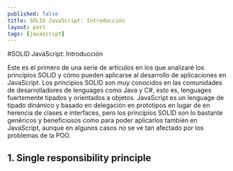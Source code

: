 ```yaml
---
published: false
title: SOLID JavaScript: Introducción
layout: post
tags: [javascript] 
---
```


#SOLID JavaScript: Introducción

Este es el primero de una serie de artículos en los que analizaré los principios SOLID y cómo pueden aplicarse al desarrollo de aplicaciones en JavaScript. Los principios SOLID son muy conocidos en las comunidades de desarrolladores de lenguages como Java y C#, esto es, lenguages fuertemente tipados y orientados a objetos. JavaScript es un lenguage de tipado dinámico y basado en delegación en prototipos en lugar de en herencia de clases e interfaces, pero los principios SOLID son lo bastante genéricos y beneficiosos como para poder aplicarlos también en JavaScript, aunque en algunos casos no se ve tan afectado por los problemas de la POO.

## 1. Single responsibility principle

 